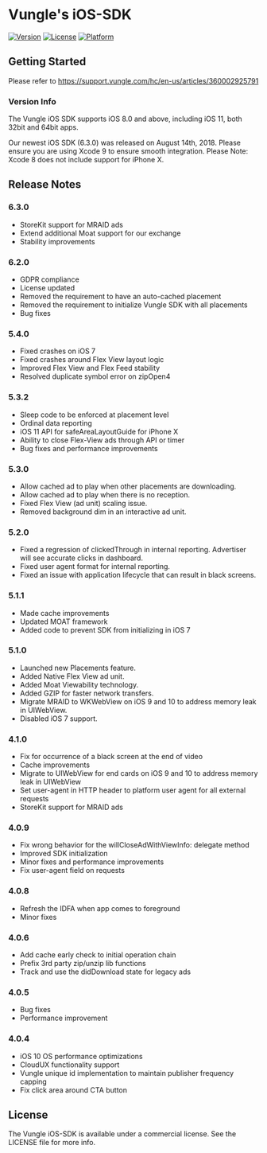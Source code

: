 # Vungle's iOS-SDK
[![Version](https://img.shields.io/cocoapods/v/VungleSDK-iOS.svg?style=flat)](http://cocoapods.org/pods/VungleSDK-iOS)
[![License](https://img.shields.io/cocoapods/l/VungleSDK-iOS.svg?style=flat)](http://cocoapods.org/pods/VungleSDK-iOS)
[![Platform](https://img.shields.io/cocoapods/p/VungleSDK-iOS.svg?style=flat)](http://cocoapods.org/pods/VungleSDK-iOS)

## Getting Started
Please refer to https://support.vungle.com/hc/en-us/articles/360002925791


### Version Info
The Vungle iOS SDK supports iOS 8.0 and above, including iOS 11, both 32bit and 64bit apps.  

Our newest iOS SDK (6.3.0) was released on August 14th, 2018. Please ensure you are using Xcode 9 to ensure smooth integration.
Please Note: Xcode 8 does not include support for iPhone X.

## Release Notes
### 6.3.0
* StoreKit support for MRAID ads
* Extend additional Moat support for our exchange
* Stability improvements

### 6.2.0
* GDPR compliance
* License updated
* Removed the requirement to have an auto-cached placement
* Removed the requirement to initialize Vungle SDK with all placements
* Bug fixes

### 5.4.0
* Fixed crashes on iOS 7
* Fixed crashes around Flex View layout logic
* Improved Flex View and Flex Feed stability
* Resolved duplicate symbol error on zipOpen4

### 5.3.2
* Sleep code to be enforced at placement level
* Ordinal data reporting
* iOS 11 API for safeAreaLayoutGuide for iPhone X
* Ability to close Flex-View ads through API or timer
* Bug fixes and performance improvements

### 5.3.0
* Allow cached ad to play when other placements are downloading.
* Allow cached ad to play when there is no reception.
* Fixed Flex View (ad unit) scaling issue.
* Removed background dim in an interactive ad unit.

### 5.2.0
* Fixed a regression of clickedThrough in internal reporting. Advertiser will see accurate clicks in dashboard.
* Fixed user agent format for internal reporting.
* Fixed an issue with application lifecycle that can result in black screens.

### 5.1.1
* Made cache improvements
* Updated MOAT framework
* Added code to prevent SDK from initializing in iOS 7

### 5.1.0
* Launched new Placements feature.
* Added Native Flex View ad unit.
* Added Moat Viewability technology.
* Added GZIP for faster network transfers.
* Migrate MRAID to WKWebView on iOS 9 and 10 to address memory leak in UIWebView.
* Disabled iOS 7 support.

### 4.1.0
* Fix for occurrence of a black screen at the end of video
* Cache improvements
* Migrate to UIWebView for end cards on iOS 9 and 10 to address memory leak in UIWebView
* Set user-agent in HTTP header to platform user agent for all external requests
* StoreKit support for MRAID ads

### 4.0.9
* Fix wrong behavior for the willCloseAdWithViewInfo: delegate method
* Improved SDK initialization
* Minor fixes and performance improvements
* Fix user-agent field on requests

### 4.0.8
* Refresh the IDFA when app comes to foreground
* Minor fixes

### 4.0.6
* Add cache early check to initial operation chain
* Prefix 3rd party zip/unzip lib functions
* Track and use the didDownload state for legacy ads

### 4.0.5
* Bug fixes
* Performance improvement

### 4.0.4
* iOS 10 OS performance optimizations
* CloudUX functionality support
* Vungle unique id implementation to maintain publisher frequency capping
* Fix click area around CTA button


## License
The Vungle iOS-SDK is available under a commercial license. See the LICENSE file for more info.
